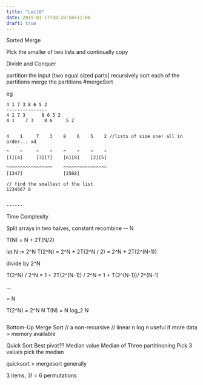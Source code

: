```yaml
---
title: "Lec10"
date: 2019-01-17T10:20:58+11:00
draft: true
---
```


Sorted Merge

Pick the smaller of two lists and continually copy

Divide and Conquer

partition the input [two equal sized parts]
recursively sort each of the partitions
merge the partitions
#mergeSort

eg
```
4 1 7 3 8 6 5 2
---------------
4 1 7 3      8 6 5 2
4 1    7 3    8 6     5 2


4    1     7    3    8    6    5    2 //lists of size one! all in order... xd

^    ^     ^    ^    ^    ^    ^    ^
[1][4]     [3][7]    [6][8]    [2][5]

^^^^^^^^^^^^^^^^^    ^^^^^^^^^^^^^^^^
[1347]               [2568]

// find the smallest of the list
1234567 8


------
```

Time Complexity

Split arrays in two halves, constant
recombine -- N

T(N) = N + 2T(N/2)

let N := 2^N
T(2^N) = 2^N + 2T(2^N / 2)
       = 2^N + 2T(2^(N-1))

divide by 2^N

T(2^N) / 2^N = 1 + 2T(2^(N-1)) / 2^N
            = 1 + T(2^(N-1))/ 2^(N-1)

...

= N

T(2^N) = 2^N N
T(N) = N log_2 N
```

```


Bottom-Up Merge Sort
// a non-recursive 
// linear n log n
useful if more data > memory available




Quick Sort 
Best pivot?? Median value
Median of Three partitinoning
Pick 3 values
pick the median








quicksort > mergesort generally


3 items, 3! = 6 permutations



